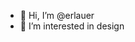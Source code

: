 - 👋 Hi, I’m @erlauer
- 👀 I’m interested in design

<!---
erlauer/erlauer is a ✨ special ✨ repository because its `README.md` (this file) appears on your GitHub profile.
You can click the Preview link to take a look at your changes.
--->
